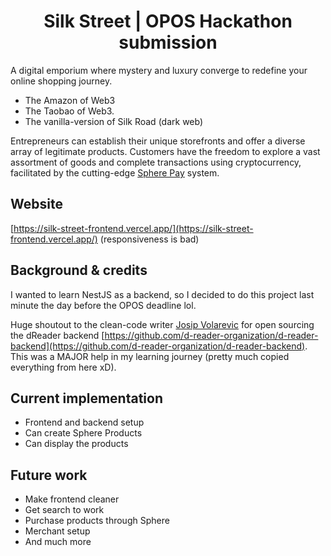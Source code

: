 <h1 align="center">Silk Street | OPOS Hackathon submission</h1>

A digital emporium where mystery and luxury converge to redefine your online shopping journey.

- The Amazon of Web3
- The Taobao of Web3.
- The vanilla-version of Silk Road (dark web)

Entrepreneurs can establish their unique storefronts and offer a diverse array of legitimate products. Customers have the freedom to explore a vast assortment of goods and complete transactions using cryptocurrency, facilitated by the cutting-edge [Sphere Pay](https://spherepay.co/) system.

## Website
[https://silk-street-frontend.vercel.app/](https://silk-street-frontend.vercel.app/) (responsiveness is bad)


## Background & credits
I wanted to learn NestJS as a backend, so I decided to do this project last minute the day before the OPOS deadline lol.

Huge shoutout to the clean-code writer [Josip Volarevic](https://twitter.com/JosipVolarevic2) for open sourcing the dReader backend [https://github.com/d-reader-organization/d-reader-backend](https://github.com/d-reader-organization/d-reader-backend). This was a MAJOR help in my learning journey (pretty much copied everything from here xD).

## Current implementation
- Frontend and backend setup
- Can create Sphere Products
- Can display the products

## Future work
- Make frontend cleaner
- Get search to work
- Purchase products through Sphere
- Merchant setup
- And much more
